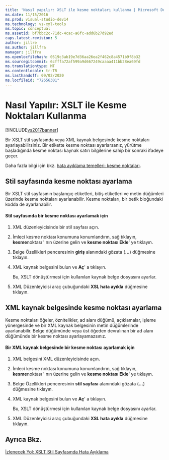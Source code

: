 ```yaml
---
title: 'Nasıl yapılır: XSLT ile kesme noktaları kullanma | Microsoft Docs'
ms.date: 11/15/2016
ms.prod: visual-studio-dev14
ms.technology: vs-xml-tools
ms.topic: conceptual
ms.assetid: bf7bbc2c-71dc-4cac-a6fc-add6b27d92ed
caps.latest.revision: 5
author: jillre
ms.author: jillfra
manager: jillfra
ms.openlocfilehash: 0519c3ab19e7d36aa26ea2f462c8a4571b9f8b32
ms.sourcegitcommit: 6cfffa72af599a9d667249caaaa411bb28ea69fd
ms.translationtype: MT
ms.contentlocale: tr-TR
ms.lasthandoff: 09/02/2020
ms.locfileid: "72656301"
---
```

# <a name="how-to-use-breakpoints-with-xslt"></a>Nasıl Yapılır: XSLT ile Kesme Noktaları Kullanma
[!INCLUDE[vs2017banner](../includes/vs2017banner.md)]

Bir XSLT stil sayfasında veya XML kaynak belgesinde kesme noktaları ayarlayabilirsiniz. Bir etikette kesme noktası ayarlarsanız, yürütme başladığında kesme noktası kaynak satırı bilgilerine sahip bir sonraki ifadeye geçer.

 Daha fazla bilgi için bkz. [hata ayıklama temelleri: kesme noktaları](https://msdn.microsoft.com/752a02c2-0ac7-4c8b-aa1b-4b2b3b21152e).

## <a name="set-a-breakpoint-in-a-style-sheet"></a>Stil sayfasında kesme noktası ayarlama
 Bir XSLT stil sayfasının başlangıç etiketleri, bitiş etiketleri ve metin düğümleri üzerinde kesme noktaları ayarlanabilir. Kesme noktaları, bir betik bloğundaki kodda de ayarlanabilir.

#### <a name="to-set-a-breakpoint-in-a-style-sheet"></a>Stil sayfasında bir kesme noktası ayarlamak için

1. XML düzenleyicisinde bir stil sayfası açın.

2. İmleci kesme noktası konumuna konumlandırın, sağ tıklayın, **kesme**noktası ' nın üzerine gelin ve **kesme noktası Ekle**' ye tıklayın.

3. Belge Özellikleri penceresinin **giriş** alanındaki gözata (**...**) düğmesine tıklayın.

4. XML kaynak belgesini bulun ve **Aç**' a tıklayın.

     Bu, XSLT dönüştürmesi için kullanılan kaynak belge dosyasını ayarlar.

5. XML Düzenleyicisi araç çubuğundaki **XSL hata ayıkla** düğmesine tıklayın.

## <a name="set-a-breakpoint-in-an-xml-source-document"></a>XML kaynak belgesinde kesme noktası ayarlama
 Kesme noktaları öğeler, öznitelikler, ad alanı düğümü, açıklamalar, işleme yönergesinde ve bir XML kaynak belgesinin metin düğümlerinde ayarlanabilir. Belge düğümünde veya üst öğeden devralınan bir ad alanı düğümünde bir kesme noktası ayarlayamazsınız.

#### <a name="to-set-a-breakpoint-in-an-xml-source-document"></a>Bir XML kaynak belgesinde bir kesme noktası ayarlamak için

1. XML belgesini XML düzenleyicisinde açın.

2. İmleci kesme noktası konumuna konumlandırın, sağ tıklayın, **kesme**noktası ' nın üzerine gelin ve **kesme noktası Ekle**' ye tıklayın.

3. Belge Özellikleri penceresinin **stil sayfası** alanındaki gözata (**...**) düğmesine tıklayın.

4. XML kaynak belgesini bulun ve **Aç**' a tıklayın.

     Bu, XSLT dönüştürmesi için kullanılan kaynak belge dosyasını ayarlar.

5. XML Düzenleyicisi araç çubuğundaki **XSL hata ayıkla** düğmesine tıklayın.

## <a name="see-also"></a>Ayrıca Bkz.
 [İzlenecek Yol: XSLT Stil Sayfasında Hata Ayıklama](../xml-tools/walkthrough-debug-an-xslt-style-sheet.md)
